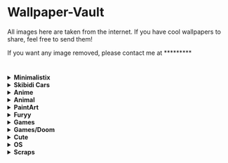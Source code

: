 
# Wallpaper-Vault
All images here are taken from the internet. If you have cool wallpapers to share, feel free to send them!  

If you want any image removed, please contact me at *********  
#
<details>
  <summary><b>Minimalistix</b></summary>

  <img src="https://raw.githubusercontent.com/T4tze/Wallpaper-Vault/main/Wallpaper/Minimalistix/1i918gwz1gl61.png" width="300">

  <img src="https://raw.githubusercontent.com/T4tze/Wallpaper-Vault/main/Wallpaper/Minimalistix/5DCF79F9-6124-4DBD-925E-E5DEC87CF129.png" width="300">

  <img src="https://raw.githubusercontent.com/T4tze/Wallpaper-Vault/main/Wallpaper/Minimalistix/a_blue_sky_with_clouds.png" width="300">

  <img src="https://raw.githubusercontent.com/T4tze/Wallpaper-Vault/main/Wallpaper/Minimalistix/black5_unicat.png" width="300">

  <img src="https://raw.githubusercontent.com/T4tze/Wallpaper-Vault/main/Wallpaper/Minimalistix/cat-waves.png" width="300">

  <img src="https://raw.githubusercontent.com/T4tze/Wallpaper-Vault/main/Wallpaper/Minimalistix/dark-cat-rosewater.png" width="300">

  <img src="https://raw.githubusercontent.com/T4tze/Wallpaper-Vault/main/Wallpaper/Minimalistix/darkroad.jpg" width="300">

  <img src="https://raw.githubusercontent.com/T4tze/Wallpaper-Vault/main/Wallpaper/Minimalistix/kuromi.png" width="300">

  <img src="https://raw.githubusercontent.com/T4tze/Wallpaper-Vault/main/Wallpaper/Minimalistix/m90bb95n3m651.jpg" width="300">

  <img src="https://raw.githubusercontent.com/T4tze/Wallpaper-Vault/main/Wallpaper/Minimalistix/ramen.png" width="300">

  <img src="https://raw.githubusercontent.com/T4tze/Wallpaper-Vault/main/Wallpaper/Minimalistix/rrbltiehz7b31.png" width="300">

  <img src="https://raw.githubusercontent.com/T4tze/Wallpaper-Vault/main/Wallpaper/Minimalistix/seven_elements_catpuccin.jpg" width="300">

  <img src="https://raw.githubusercontent.com/T4tze/Wallpaper-Vault/main/Wallpaper/Minimalistix/wp6257053-1426380771.jpg" width="300">

</details>

<details>
  <summary><b>Skibidi Cars</b></summary>

  <img src="https://raw.githubusercontent.com/T4tze/Wallpaper-Vault/main/Wallpaper/Skibidi Cars/8dc2effb81374274946f18b631f60bcb.png" width="300">

</details>

<details>
  <summary><b>Anime</b></summary>

  <img src="https://raw.githubusercontent.com/T4tze/Wallpaper-Vault/main/Wallpaper/Anime/123123123.jpg" width="300">

  <img src="https://raw.githubusercontent.com/T4tze/Wallpaper-Vault/main/Wallpaper/Anime/1293442.jpg" width="300">

  <img src="https://raw.githubusercontent.com/T4tze/Wallpaper-Vault/main/Wallpaper/Anime/1313754.png" width="300">

  <img src="https://raw.githubusercontent.com/T4tze/Wallpaper-Vault/main/Wallpaper/Anime/1351642.png" width="300">

  <img src="https://raw.githubusercontent.com/T4tze/Wallpaper-Vault/main/Wallpaper/Anime/1675353344315123.jpg" width="300">

  <img src="https://raw.githubusercontent.com/T4tze/Wallpaper-Vault/main/Wallpaper/Anime/2ada1ecdc8644e74b98ef8e0df24dec552672720-5333x3000.png" width="300">

  <img src="https://raw.githubusercontent.com/T4tze/Wallpaper-Vault/main/Wallpaper/Anime/3f22c1bb4cac46cd8035430a84a583d1.jpg" width="300">

  <img src="https://raw.githubusercontent.com/T4tze/Wallpaper-Vault/main/Wallpaper/Anime/9bb36f96678c59b27743be346dbcfb9b.jpg" width="300">

  <img src="https://raw.githubusercontent.com/T4tze/Wallpaper-Vault/main/Wallpaper/Anime/Afternoon.png" width="300">

  <img src="https://raw.githubusercontent.com/T4tze/Wallpaper-Vault/main/Wallpaper/Anime/Copia_de_wallpaperflare.com_wallpaper_7.jpg" width="300">

  <img src="https://raw.githubusercontent.com/T4tze/Wallpaper-Vault/main/Wallpaper/Anime/a_cartoon_of_a_woman_with_glasses.png" width="300">

  <img src="https://raw.githubusercontent.com/T4tze/Wallpaper-Vault/main/Wallpaper/Anime/anime-girl-with-cap-smoking-4k-wallpaper-uhdpaper.com-7123456j.png" width="300">

  <img src="https://raw.githubusercontent.com/T4tze/Wallpaper-Vault/main/Wallpaper/Anime/cat.png" width="300">

  <img src="https://raw.githubusercontent.com/T4tze/Wallpaper-Vault/main/Wallpaper/Anime/hatsune-miku-twin-ponytails-jl.jpg" width="300">

  <img src="https://raw.githubusercontent.com/T4tze/Wallpaper-Vault/main/Wallpaper/Anime/image.png" width="300">

  <img src="https://raw.githubusercontent.com/T4tze/Wallpaper-Vault/main/Wallpaper/Anime/imageee.png" width="300">

  <img src="https://raw.githubusercontent.com/T4tze/Wallpaper-Vault/main/Wallpaper/Anime/mocha.png" width="300">

  <img src="https://raw.githubusercontent.com/T4tze/Wallpaper-Vault/main/Wallpaper/Anime/some-chineese-angel-idk.png" width="300">

  <img src="https://raw.githubusercontent.com/T4tze/Wallpaper-Vault/main/Wallpaper/Anime/sousou-no-frieren-4.png" width="300">

  <img src="https://raw.githubusercontent.com/T4tze/Wallpaper-Vault/main/Wallpaper/Anime/swappy-20250221_133945.png" width="300">

  <img src="https://raw.githubusercontent.com/T4tze/Wallpaper-Vault/main/Wallpaper/Anime/talvez_novo_wallpaper_2.png" width="300">

  <img src="https://raw.githubusercontent.com/T4tze/Wallpaper-Vault/main/Wallpaper/Anime/this-game-has-top-notch-cinematic-cutscenes-that-shines-v0-sd0kb3irsadd1.png" width="300">

  <img src="https://raw.githubusercontent.com/T4tze/Wallpaper-Vault/main/Wallpaper/Anime/tn-lain.jpeg" width="300">

  <img src="https://raw.githubusercontent.com/T4tze/Wallpaper-Vault/main/Wallpaper/Anime/wahtpflus1471.png" width="300">

  <img src="https://raw.githubusercontent.com/T4tze/Wallpaper-Vault/main/Wallpaper/Anime/wallhaven-m3j731_3840x2160.png" width="300">

  <img src="https://raw.githubusercontent.com/T4tze/Wallpaper-Vault/main/Wallpaper/Anime/wallhaven-o5q7mp_1280x800.png" width="300">

  <img src="https://raw.githubusercontent.com/T4tze/Wallpaper-Vault/main/Wallpaper/Anime/wallpaper.png" width="300">

</details>

<details>
  <summary><b>Animal</b></summary>

  <img src="https://raw.githubusercontent.com/T4tze/Wallpaper-Vault/main/Wallpaper/Animal/2902820-1933823862.jpg" width="300">

  <img src="https://raw.githubusercontent.com/T4tze/Wallpaper-Vault/main/Wallpaper/Animal/vecyhqfxxkg31.png" width="300">

</details>

<details>
  <summary><b>PaintArt</b></summary>

  <img src="https://raw.githubusercontent.com/T4tze/Wallpaper-Vault/main/Wallpaper/PaintArt/oo8hu88g5pg61.png" width="300">

</details>

<details>
  <summary><b>Furyy</b></summary>

  <img src="https://raw.githubusercontent.com/T4tze/Wallpaper-Vault/main/Wallpaper/Furyy/Dream_library_time_water_mayflower_notebook_full_art.png" width="300">

  <img src="https://raw.githubusercontent.com/T4tze/Wallpaper-Vault/main/Wallpaper/Furyy/chill2.png" width="300">

  <img src="https://raw.githubusercontent.com/T4tze/Wallpaper-Vault/main/Wallpaper/Furyy/pose.png" width="300">

  <img src="https://raw.githubusercontent.com/T4tze/Wallpaper-Vault/main/Wallpaper/Furyy/pride.jpg" width="300">

  <img src="https://raw.githubusercontent.com/T4tze/Wallpaper-Vault/main/Wallpaper/Furyy/savage.jpg" width="300">

</details>

<details>
  <summary><b>Games</b></summary>

  <img src="https://raw.githubusercontent.com/T4tze/Wallpaper-Vault/main/Wallpaper/Games/IMG_4918.jpg" width="300">

  <img src="https://raw.githubusercontent.com/T4tze/Wallpaper-Vault/main/Wallpaper/Games/IMG_4919.jpg" width="300">

  <img src="https://raw.githubusercontent.com/T4tze/Wallpaper-Vault/main/Wallpaper/Games/IMG_4920.jpg" width="300">

  <img src="https://raw.githubusercontent.com/T4tze/Wallpaper-Vault/main/Wallpaper/Games/bg3.jpg" width="300">

  <img src="https://raw.githubusercontent.com/T4tze/Wallpaper-Vault/main/Wallpaper/Games/eulwc5sqoan61.png" width="300">

  <img src="https://raw.githubusercontent.com/T4tze/Wallpaper-Vault/main/Wallpaper/Games/shill2.jpg" width="300">

  <img src="https://raw.githubusercontent.com/T4tze/Wallpaper-Vault/main/Wallpaper/Games/wallhaven-6dvkpl_3840x2160.png" width="300">

</details>

<details>
  <summary><b>Games/Doom</b></summary>

  <img src="https://raw.githubusercontent.com/T4tze/Wallpaper-Vault/main/Wallpaper/Games/Doom/GBZ25BxXgAArOBH.jpg" width="300">

  <img src="https://raw.githubusercontent.com/T4tze/Wallpaper-Vault/main/Wallpaper/Games/Doom/doom-the-dark-ages-2025-vc.jpg" width="300">

  <img src="https://raw.githubusercontent.com/T4tze/Wallpaper-Vault/main/Wallpaper/Games/Doom/doom-the-dark-ages-my.jpg" width="300">

</details>

<details>
  <summary><b>Cute</b></summary>

  <img src="https://raw.githubusercontent.com/T4tze/Wallpaper-Vault/main/Wallpaper/Cute/01d35a1a9b91cdcafe85bc9b9db2c1c6.jpg" width="300">

  <img src="https://raw.githubusercontent.com/T4tze/Wallpaper-Vault/main/Wallpaper/Cute/gs144fb3ev5e1.png" width="300">

</details>

<details>
  <summary><b>OS</b></summary>

  <img src="https://raw.githubusercontent.com/T4tze/Wallpaper-Vault/main/Wallpaper/OS/EndeavourOS-DrWho-3840x2160.png" width="300">

  <img src="https://raw.githubusercontent.com/T4tze/Wallpaper-Vault/main/Wallpaper/OS/Fedora.png" width="300">

  <img src="https://raw.githubusercontent.com/T4tze/Wallpaper-Vault/main/Wallpaper/OS/SPOILER__archi_.png" width="300">

  <img src="https://raw.githubusercontent.com/T4tze/Wallpaper-Vault/main/Wallpaper/OS/WINDOWS_CLEAN.png" width="300">

  <img src="https://raw.githubusercontent.com/T4tze/Wallpaper-Vault/main/Wallpaper/OS/hder59l7zw051.png" width="300">

</details>

<details>
  <summary><b>Scraps</b></summary>

  <img src="https://raw.githubusercontent.com/T4tze/Wallpaper-Vault/main/Wallpaper/Scraps/1243346.png" width="300">

  <img src="https://raw.githubusercontent.com/T4tze/Wallpaper-Vault/main/Wallpaper/Scraps/42.png" width="300">

  <img src="https://raw.githubusercontent.com/T4tze/Wallpaper-Vault/main/Wallpaper/Scraps/45.png" width="300">

  <img src="https://raw.githubusercontent.com/T4tze/Wallpaper-Vault/main/Wallpaper/Scraps/Cloudsday.jpg" width="300">

  <img src="https://raw.githubusercontent.com/T4tze/Wallpaper-Vault/main/Wallpaper/Scraps/Lowpoly_Street.png" width="300">

  <img src="https://raw.githubusercontent.com/T4tze/Wallpaper-Vault/main/Wallpaper/Scraps/Night_City.png" width="300">

  <img src="https://raw.githubusercontent.com/T4tze/Wallpaper-Vault/main/Wallpaper/Scraps/Pastel-Window.png" width="300">

  <img src="https://raw.githubusercontent.com/T4tze/Wallpaper-Vault/main/Wallpaper/Scraps/a_Tokyo_Night.png" width="300">

  <img src="https://raw.githubusercontent.com/T4tze/Wallpaper-Vault/main/Wallpaper/Scraps/a_road_with_cars_and_buildings_in_the_background.png" width="300">

  <img src="https://raw.githubusercontent.com/T4tze/Wallpaper-Vault/main/Wallpaper/Scraps/bluePixelWallpaper.jpg" width="300">

  <img src="https://raw.githubusercontent.com/T4tze/Wallpaper-Vault/main/Wallpaper/Scraps/curved_thunder.png" width="300">

  <img src="https://raw.githubusercontent.com/T4tze/Wallpaper-Vault/main/Wallpaper/Scraps/m23bwh4n0x151.png" width="300">

  <img src="https://raw.githubusercontent.com/T4tze/Wallpaper-Vault/main/Wallpaper/Scraps/rocket_launch.png" width="300">

  <img src="https://raw.githubusercontent.com/T4tze/Wallpaper-Vault/main/Wallpaper/Scraps/wallhaven-2ymp5g.png" width="300">

</details>

